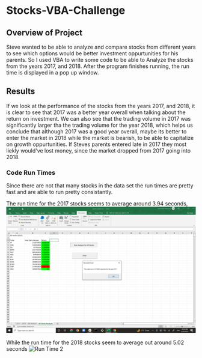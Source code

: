 # Stocks-VBA-Challenge
## Overview of Project 

  Steve wanted to be able to analyze and compare stocks from different years to see which options would be better investment oppurtunities for his parents. So I used VBA to write some code to be able to Analyze the stocks from the years 2017, and 2018. After the program finishes running, the run time is displayed in a pop up window. 

## Results 

  If we look at the performance of the stocks from the years 2017, and 2018, it is clear to see that 2017 was a better year overall when talking about the return on investment. We can also see that the trading volume in 2017 was significantly larger tha the trading volume for the year 2018, which helps us conclude that although 2017 was a good year overall, maybe its better to enter the market in 2018 while the market is bearish, to be able to capitalize on growth oppurtunities. If Steves parents entered late in 2017 they most liekly would've lost money, since the market dropped from 2017 going into 2018. 
  
### Code Run Times

  Since there are not that many stocks in the data set the run times are pretty fast and are able to run pretty consistantly. 
  
  The run time for the 2017 stocks seems to average around 3.94 seconds, 
 ![Run Time](https://github.com/lrngdtascinc/Stocks-VBA-Challenge/blob/27c3cfb40f1cf57f5bbe87d4d8c144aace5e20b0/VBA_Challenge_2017.png.png) 
  
  While the run time for the 2018 stocks seem to average out around 5.02 seconds
  ![Run Time 2]()
